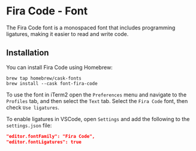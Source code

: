 # Fira Code - Font

The Fira Code font is a monospaced font that includes programming ligatures, making it easier to read and write code.

## Installation

You can install Fira Code using Homebrew:

```shell
brew tap homebrew/cask-fonts
brew install --cask font-fira-code
```

To use the font in iTerm2 open the `Preferences` menu and navigate to the `Profiles` tab, and then select the `Text` tab.
Select the `Fira Code` font, then check `Use ligatures`.

To enable ligatures in VSCode, open `Settings` and add the following to the `settings.json` file:

```json
"editor.fontFamily": "Fira Code",
"editor.fontLigatures": true
```
